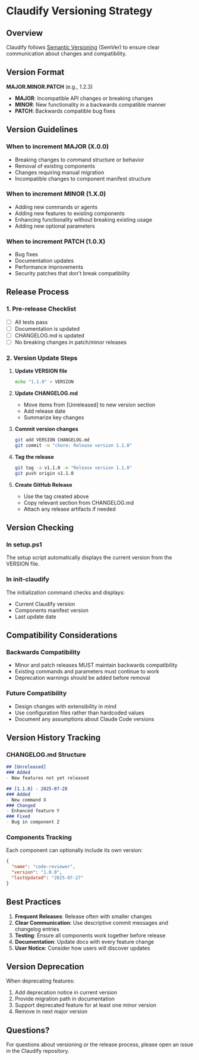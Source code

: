 # Claudify Versioning Strategy

## Overview

Claudify follows [Semantic Versioning](https://semver.org/) (SemVer) to ensure clear communication about changes and compatibility.

## Version Format

**MAJOR.MINOR.PATCH** (e.g., 1.2.3)

- **MAJOR**: Incompatible API changes or breaking changes
- **MINOR**: New functionality in a backwards compatible manner
- **PATCH**: Backwards compatible bug fixes

## Version Guidelines

### When to increment MAJOR (X.0.0)
- Breaking changes to command structure or behavior
- Removal of existing components
- Changes requiring manual migration
- Incompatible changes to component manifest structure

### When to increment MINOR (1.X.0)
- Adding new commands or agents
- Adding new features to existing components
- Enhancing functionality without breaking existing usage
- Adding new optional parameters

### When to increment PATCH (1.0.X)
- Bug fixes
- Documentation updates
- Performance improvements
- Security patches that don't break compatibility

## Release Process

### 1. Pre-release Checklist
- [ ] All tests pass
- [ ] Documentation is updated
- [ ] CHANGELOG.md is updated
- [ ] No breaking changes in patch/minor releases

### 2. Version Update Steps
1. **Update VERSION file**
   ```bash
   echo "1.1.0" > VERSION
   ```

2. **Update CHANGELOG.md**
   - Move items from [Unreleased] to new version section
   - Add release date
   - Summarize key changes

3. **Commit version changes**
   ```bash
   git add VERSION CHANGELOG.md
   git commit -m "chore: Release version 1.1.0"
   ```

5. **Tag the release**
   ```bash
   git tag -a v1.1.0 -m "Release version 1.1.0"
   git push origin v1.1.0
   ```

6. **Create GitHub Release**
   - Use the tag created above
   - Copy relevant section from CHANGELOG.md
   - Attach any release artifacts if needed

## Version Checking

### In setup.ps1
The setup script automatically displays the current version from the VERSION file.

### In init-claudify
The initialization command checks and displays:
- Current Claudify version
- Components manifest version
- Last update date

## Compatibility Considerations

### Backwards Compatibility
- Minor and patch releases MUST maintain backwards compatibility
- Existing commands and parameters must continue to work
- Deprecation warnings should be added before removal

### Future Compatibility
- Design changes with extensibility in mind
- Use configuration files rather than hardcoded values
- Document any assumptions about Claude Code versions

## Version History Tracking

### CHANGELOG.md Structure
```markdown
## [Unreleased]
### Added
- New features not yet released

## [1.1.0] - 2025-07-28
### Added
- New command X
### Changed
- Enhanced feature Y
### Fixed
- Bug in component Z
```

### Components Tracking
Each component can optionally include its own version:
```json
{
  "name": "code-reviewer",
  "version": "1.0.0",
  "lastUpdated": "2025-07-27"
}
```

## Best Practices

1. **Frequent Releases**: Release often with smaller changes
2. **Clear Communication**: Use descriptive commit messages and changelog entries
3. **Testing**: Ensure all components work together before release
4. **Documentation**: Update docs with every feature change
5. **User Notice**: Consider how users will discover updates

## Version Deprecation

When deprecating features:
1. Add deprecation notice in current version
2. Provide migration path in documentation
3. Support deprecated feature for at least one minor version
4. Remove in next major version

## Questions?

For questions about versioning or the release process, please open an issue in the Claudify repository.